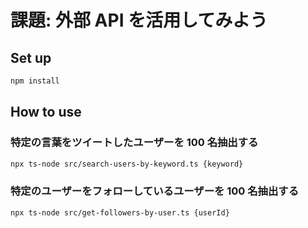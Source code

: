 # 課題: 外部 API を活用してみよう

## Set up

```bash
npm install
```

## How to use

### 特定の言葉をツイートしたユーザーを 100 名抽出する

```bash
npx ts-node src/search-users-by-keyword.ts {keyword}
```

### 特定のユーザーをフォローしているユーザーを 100 名抽出する

```bash
npx ts-node src/get-followers-by-user.ts {userId}
```
